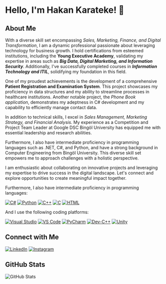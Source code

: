 # Hello, I'm Hakan Karateke! 👋

## About Me

With a diverse skill set encompassing *Sales, Marketing, Finance, and Digital Transformation*, I am a dynamic professional passionate about leveraging technology for business growth. I hold certifications from esteemed institutions, including the **Young Executive Academy**, validating my expertise in areas such as ***Big Data, Digital Marketing, and Information Security***. Additionally, I've successfully completed courses in ***Information Technology and ITIL***, solidifying my foundation in this field.

One of my proudest achievements is the development of a comprehensive **Patient Registration and Examination System**. This project showcases my proficiency in data structures and my ability to streamline processes in healthcare institutions. Another notable project, the *Phone Book application*, demonstrates my adeptness in C# development and my capability to efficiently manage contact data.

In addition to technical skills, I excel in *Sales Management, Marketing Strategy, and Financial Analysis*. My experience as a Competition and Project Team Leader at Google DSC Bingöl University has equipped me with essential leadership and research abilities.

Furthermore, I also have intermediate proficiency in programming languages such as .NET, C#, and Python, and have a strong background in Computer Engineering from Bingöl University. This diverse skill set empowers me to approach challenges with a holistic perspective.

I am enthusiastic about collaborating on innovative projects and leveraging my expertise to drive success in the digital landscape. Let's connect and explore opportunities to create meaningful impact together.

Furthermore, I also have intermediate proficiency in programming languages:

[![C#](https://img.shields.io/badge/C%23-%23239120.svg?&style=flat&logo=c-sharp&logoColor=white)](https://docs.microsoft.com/en-us/dotnet/csharp/)
[![Python](https://img.shields.io/badge/Python-%233776AB.svg?&style=flat&logo=python&logoColor=white)](https://www.python.org/)
[![C++](https://img.shields.io/badge/C%2B%2B-%2300599C.svg?&style=flat&logo=c%2B%2B&logoColor=white)](https://isocpp.org/)
[![C](https://img.shields.io/badge/C-%2300599C.svg?&style=flat&logo=c&logoColor=white)](https://www.learn-c.org/)
[![HTML](https://img.shields.io/badge/HTML-%23E34F26.svg?&style=flat&logo=html5&logoColor=white)](https://developer.mozilla.org/en-US/docs/Web/HTML)

And I use the following coding platforms:

[![Visual Studio](https://img.shields.io/badge/Visual%20Studio-%235C2D91.svg?&style=flat&logo=visual-studio&logoColor=white)](https://visualstudio.microsoft.com/)
[![VS Code](https://img.shields.io/badge/VS%20Code-%23007ACC.svg?&style=flat&logo=visual-studio-code&logoColor=white)](https://code.visualstudio.com/)
[![PyCharm](https://img.shields.io/badge/PyCharm-%23000000.svg?&style=flat&logo=pycharm&logoColor=white)](https://www.jetbrains.com/pycharm/)
[![Dev-C++](https://img.shields.io/badge/Dev%20C%2B%2B-%23B4009E.svg?&style=flat)](https://sourceforge.net/projects/orwelldevcpp/)
[![Unity](https://img.shields.io/badge/Unity-%23000000.svg?&style=flat&logo=unity&logoColor=white)](https://unity.com/)

## Connect with Me

[![LinkedIn](https://img.shields.io/badge/LinkedIn-Hakan%20Karateke-blue?style=flat&logo=linkedin)](https://www.linkedin.com/in/hakan-karateke-174013253/)
[![Instagram](https://img.shields.io/badge/Instagram-Hakan%20Karateke-orange?style=flat&logo=instagram)](https://www.instagram.com/hakan_karateke_/)

## GitHub Stats

![GitHub Stats](https://github-readme-stats.vercel.app/api?username=Hakan-karateke&show_icons=true&theme=radical&hide=issues,contribs)
